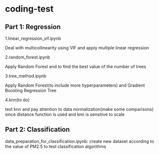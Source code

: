 # coding-test
## Part 1: Regression

1.linear_regression_vif.ipynb

Deal with multicollinearity using VIF and apply multiple linear regression

2.random_forest.ipynb

Apply Random Forest and to find the best value of the number of trees

3.tree_method.ipynb

Apply Random Forest(to include more hyperparameters) and Gradient Boosting Regression Tree

4.knn(to do)

test knn and pay attention to data normalization(make some comparisons) since distance function is used and knn is sensitive to scale

## Part 2: Classification

data_preparation_for_classification.ipynb: create new dataset according to the value of PM2.5 to test classification algorithms